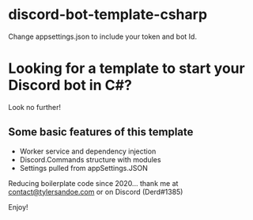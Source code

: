 # discord-bot-template-csharp
Change appsettings.json to include your token and bot Id.

# Looking for a template to start your Discord bot in C#?
Look no further!

## Some basic features of this template 
+ Worker service and dependency injection
+ Discord.Commands structure with modules
+ Settings pulled from appSettings.JSON

Reducing boilerplate code since 2020... thank me at contact@tylersandoe.com or on Discord (Derd#1385)

Enjoy!
